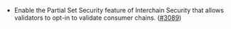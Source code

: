 - Enable the Partial Set Security feature of Interchain Security that allows 
  validators to opt-in to validate consumer chains.
  ([\#3089](https://github.com/cosmos/gaia/pull/3089))

